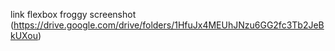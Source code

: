 link flexbox froggy screenshot (https://drive.google.com/drive/folders/1HfuJx4MEUhJNzu6GG2fc3Tb2JeBkUXou)
